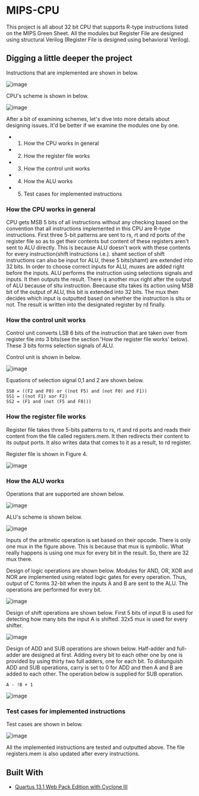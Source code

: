 # MIPS-CPU

This project is all about 32 bit CPU that supports R-type instructions listed on the MIPS Green Sheet. All the modules but Register File are designed using structural Verilog (Register File is designed using behavioral Verilog). 



## Digging a little deeper the project

Instructions that are implemented are shown in below.

![image](https://user-images.githubusercontent.com/23126077/54474125-f5eab180-47f1-11e9-9624-fd8d8c84dff9.png)

CPU's scheme is shown in below.

![image](https://user-images.githubusercontent.com/23126077/54474146-4cf08680-47f2-11e9-91f7-2e5aa61e2ba8.png)

After a bit of examining schemes, let's dive into more details about designing issues. It'd be better if we examine the modules one by one. 
  * 1) How the CPU works in general
  * 2) How the register file works
  * 3) How the control unit works
  * 4) How the ALU works
  * 5) Test cases for implemented instructions


### How the CPU works in general

CPU gets MSB 5 bits of all instructions without any checking based on the convention that all instructions implemented in this CPU are R-type instructions. First three 5-bit patterns are sent to rs, rt and rd ports of the register file so as to get their contents but content of these registers aren't sent to ALU directly. This is because ALU doesn't work with these contents for every instruction(shift instructions i.e.). shamt section of shift instructions can also be input for ALU, these 5 bits(shamt) are extended into 32 bits. In order to choose correct inputs for ALU, muxes are added right before the inputs. ALU performs the instruction using selections signals and inputs. It then outputs the result. There is another mux right after the output of ALU because of sltu instruction. Beecause sltu takes its action using MSB bit of the output of ALU, this bit is extended into 32 bits. The mux then decides which input is outputted based on whether the instruction is sltu or not. The result is written into the designated register by rd finally.


### How the control unit works

Control unit converts LSB 6 bits of the instruction that are taken over from register file into 3 bits(see the section 'How the register file works' below). These 3 bits forms selection signals of ALU.

Control unit is shown in below.

![image](https://user-images.githubusercontent.com/23126077/54474533-15d0a400-47f7-11e9-94b8-b1c1a4f0e8ed.png)

Equations of selection signal 0,1 and 2 are shown below.
```
SS0 = ((F2 and F0) or ((not F5) and (not F0) and F1))
SS1 = ((not F1) xor F2)
SS2 = (F1 and (not (F5 and F0)))
```


### How the register file works

Register file takes three 5-bits patterns to rs, rt and rd ports and reads their content from the file called registers.mem. It then redirects their content to its output ports. It also writes data that comes to it as a result, to rd register. 

Register file is shown in Figure 4.

![image](https://user-images.githubusercontent.com/23126077/54474564-6ba54c00-47f7-11e9-9c22-9d3fc8305bed.png)


### How the ALU works

Operations that are supported are shown below.

![image](https://user-images.githubusercontent.com/23126077/54474876-92658180-47fb-11e9-9edd-a4a9a72bf128.png)

ALU's scheme is shown below.

![image](https://user-images.githubusercontent.com/23126077/54474891-ce004b80-47fb-11e9-9948-6a2da0ea108d.png)

Inputs of the aritmetic operation is set based on their opcode. There is only one mux in the figure above. This is because that mux is symbolic. What really happens is using one mux for every bit in the result. So, there are 32 mux there. 

Design of logic operations are shown below. Modules for AND, OR, XOR and NOR are implemented using related logic gates for every operation. Thus, output of C forms 32-bit when the inputs A and B are sent to the ALU. The operations are performed for every bit.

![image](https://user-images.githubusercontent.com/23126077/54474936-4f57de00-47fc-11e9-8b8e-25514f4aedba.png)

Design of shift operations are shown below. First 5 bits of input B is used for detecting how many bits the input A is shifted. 32x5 mux is used for every shifter. 

![image](https://user-images.githubusercontent.com/23126077/54474982-e02eb980-47fc-11e9-84cd-0187f2869715.png)

Design of ADD and SUB operations are shown below. Half-adder and full-adder are designed at first. Adding every bit to each other one by one is provided by using thirty two full adders, one for each bit. To distunguish ADD and SUB operations, carry is set to 0 for ADD and then A and B are added to each other. The operation below is supplied for SUB operation.

```
A - !B + 1
```

![image](https://user-images.githubusercontent.com/23126077/54475021-64813c80-47fd-11e9-8f29-2a1ee2a43b7d.png)


### Test cases for implemented instructions

Test cases are shown in below.

![image](https://user-images.githubusercontent.com/23126077/54474846-15d2a300-47fb-11e9-92de-0e30626524c0.png)


All the implemented instructions are tested and outputted above. The file registers.mem is also updated after every instructions. 



## Built With
* [Quartus 13.1 Web Pack Edition with Cyclone III](http://fpgasoftware.intel.com/13.1/?edition=web)
